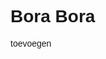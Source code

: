 <!DOCTYPE html> 
<head>

<style>
body {
  font-family: helvetica; sans serif;
}
div { height: 200px }
</style>


</head>

<body>
<h1>Bora Bora</h1>
<div>

<p>toevoegen </p>
</div>


<div>
 <a href=
